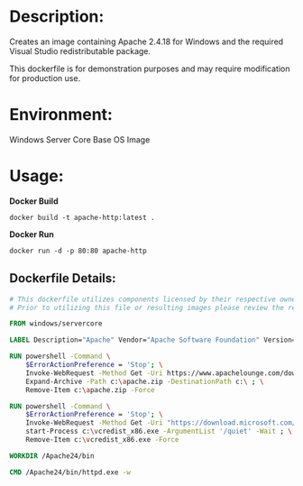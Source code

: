 # Description:

Creates an image containing Apache 2.4.18 for Windows and the required Visual Studio redistributable package.

This dockerfile is for demonstration purposes and may require modification for production use.

# Environment:

Windows Server Core Base OS Image

# Usage:

**Docker Build**

```
docker build -t apache-http:latest .
```

**Docker Run**

```
docker run -d -p 80:80 apache-http
```


## Dockerfile Details:
```Dockerfile
# This dockerfile utilizes components licensed by their respective owners/authors.
# Prior to utilizing this file or resulting images please review the respective licenses at: http://www.apache.org/licenses/

FROM windows/servercore

LABEL Description="Apache" Vendor="Apache Software Foundation" Version="2.4.18"

RUN powershell -Command \
    $ErrorActionPreference = 'Stop'; \
    Invoke-WebRequest -Method Get -Uri https://www.apachelounge.com/download/VC11/binaries/httpd-2.4.18-win32-VC11.zip -OutFile c:\apache.zip ; \
    Expand-Archive -Path c:\apache.zip -DestinationPath c:\ ; \
    Remove-Item c:\apache.zip -Force

RUN powershell -Command \
    $ErrorActionPreference = 'Stop'; \
    Invoke-WebRequest -Method Get -Uri "https://download.microsoft.com/download/1/6/B/16B06F60-3B20-4FF2-B699-5E9B7962F9AE/VSU_4/vcredist_x86.exe" -OutFile c:\vcredist_x86.exe ; \
    start-Process c:\vcredist_x86.exe -ArgumentList '/quiet' -Wait ; \
    Remove-Item c:\vcredist_x86.exe -Force

WORKDIR /Apache24/bin

CMD /Apache24/bin/httpd.exe -w
```
